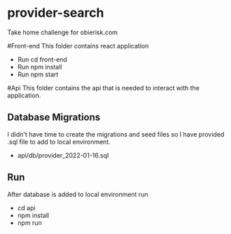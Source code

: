 # provider-search
Take home challenge for obierisk.com

#Front-end 
This folder contains react application
- Run cd front-end
- Run npm install
- Run npm start

#Api
This folder contains the api that is needed to interact with the application. 
## Database Migrations
I didn't have time to create the migrations and seed files so I have provided .sql file to add to local environment. 
- api/db/provider_2022-01-16.sql 

## Run 
After database is added to local environment run 
- cd api
- npm install
- npm run
